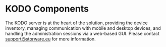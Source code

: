 # KODO Components

The KODO server is at the heart of the solution, providing the device inventory, managing communication with mobile and desktop devices, and handling the administration sessions via a web-based GUI. Please contact [support@storware.eu](mailto:support@storware.eu) for more information.

